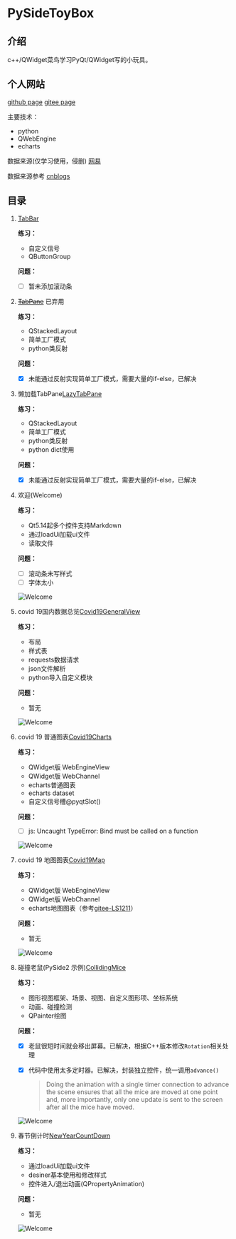 # PySideToyBox

## 介绍

c++/QWidget菜鸟学习PyQt/QWidget写的小玩具。

## 个人网站

[github page](https://noobplusplus.github.io/)
[gitee page](https://yuque.gitee.io/noob/)

主要技术：

+ python
+ QWebEngine
+ echarts

数据来源(仅学习使用，侵删)
[网易](http://c.m.163.com/ug/api/wuhan/app/data/list-total)

数据来源参考
[cnblogs](https://www.cnblogs.com/kingboy2008/p/14277084.html)

## 目录

1. [TabBar](TabBar/README.md)

    **练习：**
    + 自定义信号
    + QButtonGroup

    **问题：**
    + [ ] 暂未添加滚动条

2. ~~[TabPane](TabPane/README.md)~~ 已弃用

    **练习：**
    + QStackedLayout
    + 简单工厂模式
    + python类反射

    **问题：**
    + [x] 未能通过反射实现简单工厂模式，需要大量的if-else，已解决

3. 懒加载TabPane[LazyTabPane](LazyTabPane/LazyTabPane.py)

    **练习：**
    + QStackedLayout
    + 简单工厂模式
    + python类反射
    + python dict使用

    **问题：**
    + [x] 未能通过反射实现简单工厂模式，需要大量的if-else，已解决

4. 欢迎(Welcome)

    **练习：**
    + Qt5.14起多个控件支持Markdown
    + 通过loadUi加载ui文件
    + 读取文件

    **问题：**
    + [ ] 滚动条未写样式
    + [ ] 字体太小

    ![Welcome](ScreenShot/Welcome.jpg)

5. covid 19国内数据总览[Covid19GeneralView](Covid19GeneralView/README.md)

    **练习：**

    + 布局
    + 样式表
    + requests数据请求
    + json文件解析
    + python导入自定义模块

    **问题：**
    + 暂无

    ![Welcome](ScreenShot/Covid19GeneralView.jpg)

6. covid 19 普通图表[Covid19Charts](Covid19Charts/README.md)

    **练习：**
    + QWidget版 WebEngineView
    + QWidget版 WebChannel
    + echarts普通图表
    + echarts dataset
    + 自定义信号槽@pyqtSlot()

    **问题：**
    + [ ] js: Uncaught TypeError: Bind must be called on a function

    ![Welcome](ScreenShot/Covid19Charts.jpg)

7. covid 19 地图图表[Covid19Map](Covid19Map/README.md)

    **练习：**
    + QWidget版 WebEngineView
    + QWidget版 WebChannel
    + echarts地图图表（参考[gitee-LS1211]("https://gitee.com/LS1211/map-echarts")）

    **问题：**
    + 暂无

    ![Welcome](ScreenShot/Covid19Map.jpg)

8. 碰撞老鼠(PySide2 示例)[CollidingMice](CollidingMice/CollidingMice.py)

    **练习：**
    + 图形视图框架、场景、视图、自定义图形项、坐标系统
    + 动画、碰撞检测
    + QPainter绘图

    **问题：**
    + [x] 老鼠很短时间就会移出屏幕。已解决，根据C++版本修改`Rotation`相关处理

    + [x] 代码中使用太多定时器。已解决，封装独立控件，统一调用`advance()`

      > Doing the animation with a single timer connection to advance the scene ensures that all the mice are moved at one point and, more importantly, only one update is sent to the screen after all the mice have moved.

    ![Welcome](ScreenShot/CollidingMice.jpg)

9. 春节倒计时[NewYearCountDown](NewYearCountDown/NewYearCountDown.py)

    **练习：**
    + 通过loadUi加载ui文件
    + desiner基本使用和修改样式
    + 控件进入/退出动画(QPropertyAnimation)

    **问题：**
    + 暂无

    ![Welcome](ScreenShot/NewYearCountDown.jpg)
